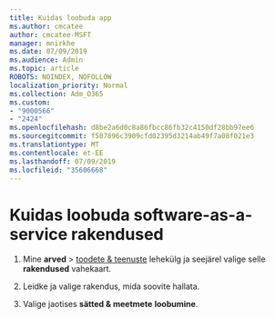 ```yaml
---
title: Kuidas loobuda app
ms.author: cmcatee
author: cmcatee-MSFT
manager: mnirkhe
ms.date: 07/09/2019
ms.audience: Admin
ms.topic: article
ROBOTS: NOINDEX, NOFOLLOW
localization_priority: Normal
ms.collection: Adm_O365
ms.custom:
- "9000566"
- "2424"
ms.openlocfilehash: d8be2a6d0c8a86fbcc86fb32c4150df28bb97ee6
ms.sourcegitcommit: f507896c3909cfd02395d3214ab49f7a08f021e3
ms.translationtype: MT
ms.contentlocale: et-EE
ms.lasthandoff: 07/09/2019
ms.locfileid: "35606668"
---
```

# <a name="how-to-cancel-software-as-a-service-apps"></a>Kuidas loobuda software-as-a-service rakendused 

1. Mine **arved** > [toodete & teenuste](https://go.microsoft.com/fwlink/p/?linkid=842054) lehekülg ja seejärel valige selle **rakendused** vahekaart.

2. Leidke ja valige rakendus, mida soovite hallata.

3. Valige jaotises **sätted & meetmete** **loobumine**.
